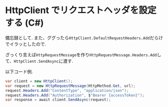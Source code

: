 # HttpClient でリクエストヘッダを設定する (C#)

備忘録として.
また、ググったら`HttpClient.DefaultRequestHeaders.Add`だらけでイラッとしたので.

ざっくり言えば`HttpRequestMessage`を作り`HttpRequestMessage.Headers.Add`して、`HttpClient.SendAsync`に渡す.

以下コード例.

```csharp
var client = new HttpClient();
var request = new HttpRequestMessage(HttpMethod.Get, url);
request.Headers.Add("ContentType", "application/json");
request.Headers.Add("Authorization", $"Bearer {accessToken}");
var response = await client.SendAsync(request);
```
